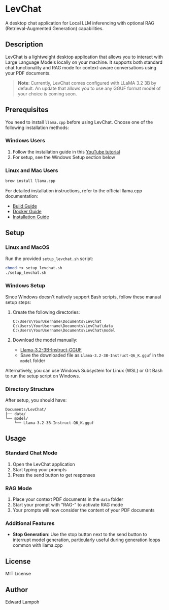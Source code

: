 # LevChat

A desktop chat application for Local LLM inferencing with optional RAG (Retrieval-Augmented Generation) capabilities.

## Description

LevChat is a lightweight desktop application that allows you to interact with Large Language Models locally on your machine. It supports both standard chat functionality and RAG mode for context-aware conversations using your PDF documents.

> **Note**: Currently, LevChat comes configured with LLaMA 3.2 3B by default. An update that allows you to use any GGUF format model of your choice is coming soon. 
<!--Browse and download alternative models from [Hugging Face](https://huggingface.co/models?search=gguf). -->


## Prerequisites

You need to install `llama.cpp` before using LevChat. Choose one of the following installation methods:

### Windows Users
1. Follow the installation guide in this [YouTube tutorial](https://www.youtube.com/watch?v=r-05yuXTEPE)
2. For setup, see the Windows Setup section below

### Linux and Mac Users
```bash
brew install llama.cpp
```

For detailed installation instructions, refer to the official llama.cpp documentation:
- [Build Guide](https://github.com/ggerganov/llama.cpp/blob/master/docs/build.md)
- [Docker Guide](https://github.com/ggerganov/llama.cpp/blob/master/docs/docker.md)
- [Installation Guide](https://github.com/ggerganov/llama.cpp/blob/master/docs/install.md)

## Setup

### Linux and MacOS
Run the provided `setup_levchat.sh` script:
```bash
chmod +x setup_levchat.sh
./setup_levchat.sh
```

### Windows Setup
Since Windows doesn't natively support Bash scripts, follow these manual setup steps:

1. Create the following directories:
   ```
   C:\Users\YourUsername\Documents\LevChat
   C:\Users\YourUsername\Documents\LevChat\data
   C:\Users\YourUsername\Documents\LevChat\model
   ```

2. Download the model manually:
   - [Llama-3.2-3B-Instruct-GGUF](https://huggingface.co/bartowski/Llama-3.2-3B-Instruct-GGUF/resolve/main/Llama-3.2-3B-Instruct-Q6_K.gguf)
   - Save the downloaded file as `Llama-3.2-3B-Instruct-Q6_K.gguf` in the `model` folder

Alternatively, you can use Windows Subsystem for Linux (WSL) or Git Bash to run the setup script on Windows.

### Directory Structure
After setup, you should have:
```
Documents/LevChat/
├── data/
└── model/
    └── Llama-3.2-3B-Instruct-Q6_K.gguf
```

## Usage

### Standard Chat Mode
1. Open the LevChat application
2. Start typing your prompts
3. Press the send button to get responses

### RAG Mode
1. Place your context PDF documents in the `data` folder
2. Start your prompt with "RAG-" to activate RAG mode
3. Your prompts will now consider the content of your PDF documents

### Additional Features
- **Stop Generation**: Use the stop button next to the send button to interrupt model generation, particularly useful during generation loops common with llama.cpp

## License

MIT License

## Author

Edward Lampoh